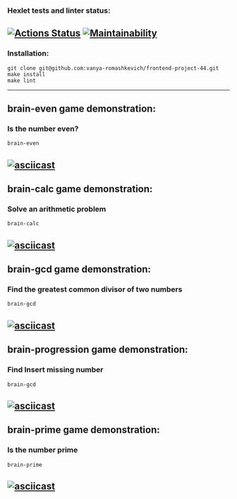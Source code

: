 ### Hexlet tests and linter status:
[![Actions Status](https://github.com/slowyan/frontend-project-44/workflows/hexlet-check/badge.svg)](https://github.com/slowyan/frontend-project-44/actions)
[![Maintainability](https://api.codeclimate.com/v1/badges/e2a7757fd457ae683847/maintainability)](https://codeclimate.com/github/slowyan/frontend-project-44/maintainability)
---
### Installation:
```
git clone git@github.com:vanya-romashkevich/frontend-project-44.git
make install
make lint
```
---
## brain-even game demonstration:
### Is the number even?
```
brain-even
```
[![asciicast](https://asciinema.org/a/zMcW2x05ZCOpkPSOtVxmaJaE4.svg)](https://asciinema.org/a/zMcW2x05ZCOpkPSOtVxmaJaE4)
---
## brain-calc game demonstration:
### Solve an arithmetic problem
```
brain-calc
```
[![asciicast](https://asciinema.org/a/q9Puaz17WXTXafFqsDKGI30Ov.svg)](https://asciinema.org/a/q9Puaz17WXTXafFqsDKGI30Ov)
---
## brain-gcd game demonstration:
### Find the greatest common divisor of two numbers
```
brain-gcd
```
[![asciicast](https://asciinema.org/a/zsMAur4cGp4vkWgX8s3d4TfBN.svg)](https://asciinema.org/a/zsMAur4cGp4vkWgX8s3d4TfBN)
---
## brain-progression game demonstration:
### Find Insert missing number
```
brain-gcd
```
[![asciicast](https://asciinema.org/a/U8ZBH4n7QrUjs1lpQw9XG9gej.svg)](https://asciinema.org/a/U8ZBH4n7QrUjs1lpQw9XG9gej)
---
## brain-prime game demonstration:
### Is the number prime
```
brain-prime
```
[![asciicast](https://asciinema.org/a/557866.svg)](https://asciinema.org/a/557866)
---